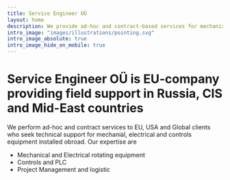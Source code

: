 ```yaml
---
title: Service Engineer OÜ
layout: home
description: We provide ad-hoc and contract-based services for mechanial, electrical and controls equipment. Our expertise are Centrifugal pumps, Induction and Synchronous Motors and controls.
intro_image: "images/illustrations/pointing.svg"
intro_image_absolute: true
intro_image_hide_on_mobile: true
---
```


# Service Engineer OÜ is EU-company providing field support in Russia, CIS and Mid-East countries
We perform ad-hoc and contract services to EU, USA and Global clients who seek technical support for mechanial, electrical and controls equipment installed obroad.
Our expertise are 
- Mechanical and Electrical rotating equipment
- Controls and PLC
- Project Management and logistic
